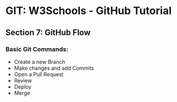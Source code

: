 
# GIT: W3Schools - GitHub Tutorial
## Section 7: GitHub Flow

### Basic Git Commands:
 - Create a new Branch
 - Make changes and add Commits
 - Open a Pull Request
 - Review
 - Deploy
 - Merge

